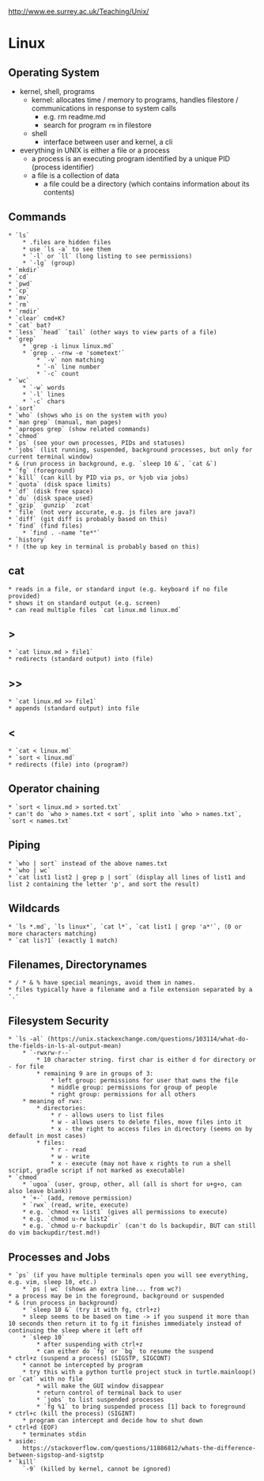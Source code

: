 http://www.ee.surrey.ac.uk/Teaching/Unix/

# Linux
## Operating System
* kernel, shell, programs
    * kernel: allocates time / memory to programs, handles filestore / communications in response to system calls
        * e.g. rm readme.md
        * search for program `rm` in filestore
    * shell
        * interface between user and kernel, a cli
* everything in UNIX is either a file or a process
    * a process is an executing program identified by a unique PID (process identifier)
    * a file is a collection of data
        * a file could be a directory (which contains information about its contents)

## Commands
    * `ls`
        * .files are hidden files
        * use `ls -a` to see them
        * `-l` or `ll` (long listing to see permissions)
        * `-lg` (group)
    * `mkdir`
    * `cd`
    * `pwd`
    * `cp`
    * `mv`
    * `rm`
    * `rmdir`
    * `clear` cmd+K?
    * `cat` bat?
    * `less` `head` `tail` (other ways to view parts of a file)
    * `grep`
        * `grep -i linux linux.md`
        * `grep . -rnw -e 'sometext'`
            * `-v` non matching
            * `-n` line number
            * `-c` count
    * `wc`
        * `-w` words
        * `-l` lines
        * `-c` chars
    * `sort`
    * `who` (shows who is on the system with you)
    * `man grep` (manual, man pages)
    * `apropos grep` (show related commands)
    * `chmod`
    * `ps` (see your own processes, PIDs and statuses)
    * `jobs` (list running, suspended, background processes, but only for current terminal window)
    * & (run process in background, e.g. `sleep 10 &`, `cat &`)
    * `fg` (foreground)
    * `kill` (can kill by PID via ps, or %job via jobs)
    * `quota` (disk space limits)
    * `df` (disk free space)
    * `du` (disk space used)
    * `gzip` `gunzip` `zcat`
    * `file` (not very accurate, e.g. js files are java?)
    * `diff` (git diff is probably based on this)
    * `find` (find files)
        * `find . -name "te*"`
    * `history`
    * ! (the up key in terminal is probably based on this)

## cat
    * reads in a file, or standard input (e.g. keyboard if no file provided)
    * shows it on standard output (e.g. screen)
    * can read multiple files `cat linux.md linux.md`

## >
    * `cat linux.md > file1`
    * redirects (standard output) into (file)
## >>
    * `cat linux.md >> file1`
    * appends (standard output) into file

## <
    * `cat < linux.md`
    * `sort < linux.md`
    * redirects (file) into (program?)

## Operator chaining
    * `sort < linux.md > sorted.txt`
    * can't do `who > names.txt < sort`, split into `who > names.txt`, `sort < names.txt`

## Piping
    * `who | sort` instead of the above names.txt
    * `who | wc`
    * `cat list1 list2 | grep p | sort` (display all lines of list1 and list 2 containing the letter 'p', and sort the result)

## Wildcards
    * `ls *.md`, `ls linux*`, `cat l*`, `cat list1 | grep 'a*'`, (0 or more characters matching)
    * `cat lis?1` (exactly 1 match)

## Filenames, Directorynames
    * / * & % have special meanings, avoid them in names.
    * files typically have a filename and a file extension separated by a '.'

## Filesystem Security
    * `ls -al` (https://unix.stackexchange.com/questions/103114/what-do-the-fields-in-ls-al-output-mean)
        * `-rwxrw-r--` 
            * 10 character string. first char is either d for directory or - for file
            * remaining 9 are in groups of 3:
                * left group: permissions for user that owns the file
                * middle group: permissions for group of people 
                * right group: permissions for all others
        * meaning of rwx:
            * directories:
                * r - allows users to list files
                * w - allows users to delete files, move files into it
                * x - the right to access files in directory (seems on by default in most cases)
            * files:
                * r - read
                * w - write
                * x - execute (may not have x rights to run a shell script, gradle script if not marked as executable)
    * `chmod`
        * `ugoa` (user, group, other, all (all is short for u+g+o, can also leave blank))
        * `+-` (add, remove permission)
        * `rwx` (read, write, execute)
        * e.g. `chmod +x list1` (gives all permissions to execute)
        * e.g. `chmod u-rw list2`
        * e.g. `chmod u-r backupdir` (can't do ls backupdir, BUT can still do vim backupdir/test.md!)

## Processes and Jobs
    * `ps` (if you have multiple terminals open you will see everything, e.g. vim, sleep 10, etc.)
        * `ps | wc` (shows an extra line... from wc?)
    * a process may be in the foreground, background or suspended
    * & (run process in background)
        * `sleep 10 &` (try it with fg, ctrl+z)
        * sleep seems to be based on time -> if you suspend it more than 10 seconds then return it to fg it finishes immediately instead of continuing the sleep where it left off
        * `sleep 10`
            * after suspending with ctrl+z
            * can either do `fg` or `bg` to resume the suspend
    * ctrl+z (suspend a process) (SIGSTP, SIGCONT)
        * cannot be intercepted by program
        * try this with a python turtle project stuck in turtle.mainloop() or `cat` with no file
            * will make the GUI window disappear
            * return control of terminal back to user
            * `jobs` to list suspended processes
            * `fg %1` to bring suspended process [1] back to foreground
    * ctrl+c (kill the process) (SIGINT)
        * program can intercept and decide how to shut down
    * ctrl+d (EOF)
        * terminates stdin
    * aside:
        https://stackoverflow.com/questions/11886812/whats-the-difference-between-sigstop-and-sigtstp
    * `kill`
        `-9` (killed by kernel, cannot be ignored)
